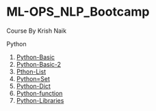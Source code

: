 # ML-OPS_NLP_Bootcamp
Course By Krish Naik

Python
1.  [Python-Basic](https://github.com/piidus/ML-OPS_NLP_Bootcamp/blob/main/python_practice/assignment_question.ipynb)
2.  [Python-Basic-2](https://github.com/piidus/ML-OPS_NLP_Bootcamp/blob/main/python_practice/assignments.ipynb)
3.  [Pthon-List](https://github.com/piidus/ML-OPS_NLP_Bootcamp/blob/main/python_practice/list_Assignment.ipynb)
4.  [Python=Set](https://github.com/piidus/ML-OPS_NLP_Bootcamp/blob/main/python_practice/sets_assignment.ipynb)
5.  [Python-Dict](https://github.com/piidus/ML-OPS_NLP_Bootcamp/blob/main/python_practice/dictionaries_assignment.ipynb)
6.  [Python-function](https://github.com/piidus/ML-OPS_NLP_Bootcamp/blob/main/python_practice/advancefunctions.ipynb)
7.  [Python-Libraries](https://github.com/piidus/ML-OPS_NLP_Bootcamp/blob/main/python_practice/packagesquestion.ipynb)